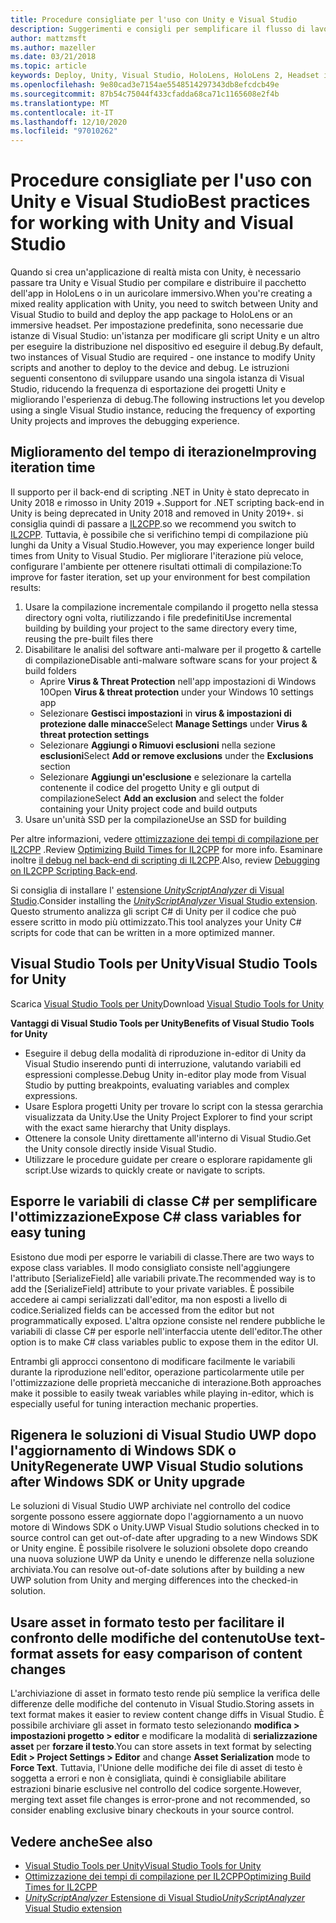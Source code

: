 ```yaml
---
title: Procedure consigliate per l'uso con Unity e Visual Studio
description: Suggerimenti e consigli per semplificare il flusso di lavoro della creazione di un'applicazione di realtà mista con Unity e Visual Studio.
author: mattzmsft
ms.author: mazeller
ms.date: 03/21/2018
ms.topic: article
keywords: Deploy, Unity, Visual Studio, HoloLens, HoloLens 2, Headset immersivo, procedure consigliate, cuffie per realtà mista, cuffie per la realtà mista, cuffie per realtà virtuale, UWP, Strumenti di Visual Studio Windows SDK
ms.openlocfilehash: 9e80cad3e7154ae5548514297343db8efcdcb49e
ms.sourcegitcommit: 87b54c75044f433cfadda68ca71c1165608e2f4b
ms.translationtype: MT
ms.contentlocale: it-IT
ms.lasthandoff: 12/10/2020
ms.locfileid: "97010262"
---
```

# <a name="best-practices-for-working-with-unity-and-visual-studio"></a><span data-ttu-id="da907-104">Procedure consigliate per l'uso con Unity e Visual Studio</span><span class="sxs-lookup"><span data-stu-id="da907-104">Best practices for working with Unity and Visual Studio</span></span>

<span data-ttu-id="da907-105">Quando si crea un'applicazione di realtà mista con Unity, è necessario passare tra Unity e Visual Studio per compilare e distribuire il pacchetto dell'app in HoloLens o in un auricolare immersivo.</span><span class="sxs-lookup"><span data-stu-id="da907-105">When you're creating a mixed reality application with Unity, you need to switch between Unity and Visual Studio to build and deploy the app package to HoloLens or an immersive headset.</span></span> <span data-ttu-id="da907-106">Per impostazione predefinita, sono necessarie due istanze di Visual Studio: un'istanza per modificare gli script Unity e un altro per eseguire la distribuzione nel dispositivo ed eseguire il debug.</span><span class="sxs-lookup"><span data-stu-id="da907-106">By default, two instances of Visual Studio are required - one instance to modify Unity scripts and another to deploy to the device and debug.</span></span> <span data-ttu-id="da907-107">Le istruzioni seguenti consentono di sviluppare usando una singola istanza di Visual Studio, riducendo la frequenza di esportazione dei progetti Unity e migliorando l'esperienza di debug.</span><span class="sxs-lookup"><span data-stu-id="da907-107">The following instructions let you develop using a single Visual Studio instance, reducing the frequency of exporting Unity projects and improves the debugging experience.</span></span>

## <a name="improving-iteration-time"></a><span data-ttu-id="da907-108">Miglioramento del tempo di iterazione</span><span class="sxs-lookup"><span data-stu-id="da907-108">Improving iteration time</span></span>

<span data-ttu-id="da907-109">Il supporto per il back-end di scripting .NET in Unity è stato deprecato in Unity 2018 e rimosso in Unity 2019 +.</span><span class="sxs-lookup"><span data-stu-id="da907-109">Support for .NET scripting back-end in Unity is being deprecated in Unity 2018 and removed in Unity 2019+.</span></span> <span data-ttu-id="da907-110">si consiglia quindi di passare a [IL2CPP](https://docs.unity3d.com/Manual/IL2CPP.html).</span><span class="sxs-lookup"><span data-stu-id="da907-110">so we recommend you switch to [IL2CPP](https://docs.unity3d.com/Manual/IL2CPP.html).</span></span> <span data-ttu-id="da907-111">Tuttavia, è possibile che si verifichino tempi di compilazione più lunghi da Unity a Visual Studio.</span><span class="sxs-lookup"><span data-stu-id="da907-111">However, you may experience longer build times from Unity to Visual Studio.</span></span> <span data-ttu-id="da907-112">Per migliorare l'iterazione più veloce, configurare l'ambiente per ottenere risultati ottimali di compilazione:</span><span class="sxs-lookup"><span data-stu-id="da907-112">To improve for faster iteration, set up your environment for best compilation results:</span></span>

1) <span data-ttu-id="da907-113">Usare la compilazione incrementale compilando il progetto nella stessa directory ogni volta, riutilizzando i file predefiniti</span><span class="sxs-lookup"><span data-stu-id="da907-113">Use incremental building by building your project to the same directory every time, reusing the pre-built files there</span></span>
2) <span data-ttu-id="da907-114">Disabilitare le analisi del software anti-malware per il progetto & cartelle di compilazione</span><span class="sxs-lookup"><span data-stu-id="da907-114">Disable anti-malware software scans for your project & build folders</span></span>
   - <span data-ttu-id="da907-115">Aprire **Virus & Threat Protection** nell'app impostazioni di Windows 10</span><span class="sxs-lookup"><span data-stu-id="da907-115">Open **Virus & threat protection** under your Windows 10 settings app</span></span>
   - <span data-ttu-id="da907-116">Selezionare **Gestisci impostazioni** in **virus & impostazioni di protezione dalle minacce**</span><span class="sxs-lookup"><span data-stu-id="da907-116">Select **Manage Settings** under **Virus & threat protection settings**</span></span>
   - <span data-ttu-id="da907-117">Selezionare **Aggiungi o Rimuovi esclusioni** nella sezione **esclusioni**</span><span class="sxs-lookup"><span data-stu-id="da907-117">Select **Add or remove exclusions** under the **Exclusions** section</span></span>
   - <span data-ttu-id="da907-118">Selezionare **Aggiungi un'esclusione** e selezionare la cartella contenente il codice del progetto Unity e gli output di compilazione</span><span class="sxs-lookup"><span data-stu-id="da907-118">Select **Add an exclusion** and select the folder containing your Unity project code and build outputs</span></span>
3) <span data-ttu-id="da907-119">Usare un'unità SSD per la compilazione</span><span class="sxs-lookup"><span data-stu-id="da907-119">Use an SSD for building</span></span>

<span data-ttu-id="da907-120">Per altre informazioni, vedere [ottimizzazione dei tempi di compilazione per IL2CPP](https://docs.unity3d.com/Manual/IL2CPP-OptimizingBuildTimes.html) .</span><span class="sxs-lookup"><span data-stu-id="da907-120">Review [Optimizing Build Times for IL2CPP](https://docs.unity3d.com/Manual/IL2CPP-OptimizingBuildTimes.html) for more info.</span></span> <span data-ttu-id="da907-121">Esaminare inoltre [il debug nel back-end di scripting di IL2CPP](https://docs.unity3d.com/Manual/windowsstore-debugging-il2cpp.html).</span><span class="sxs-lookup"><span data-stu-id="da907-121">Also, review [Debugging on IL2CPP Scripting Back-end](https://docs.unity3d.com/Manual/windowsstore-debugging-il2cpp.html).</span></span>

<span data-ttu-id="da907-122">Si consiglia di installare l' [estensione *UnityScriptAnalyzer* di Visual Studio](https://github.com/Microsoft/MixedRealityCompanionKit/tree/master/UnityScriptAnalyzer).</span><span class="sxs-lookup"><span data-stu-id="da907-122">Consider installing the [*UnityScriptAnalyzer* Visual Studio extension](https://github.com/Microsoft/MixedRealityCompanionKit/tree/master/UnityScriptAnalyzer).</span></span> <span data-ttu-id="da907-123">Questo strumento analizza gli script C# di Unity per il codice che può essere scritto in modo più ottimizzato.</span><span class="sxs-lookup"><span data-stu-id="da907-123">This tool analyzes your Unity C# scripts for code that can be written in a more optimized manner.</span></span>

## <a name="visual-studio-tools-for-unity"></a><span data-ttu-id="da907-124">Visual Studio Tools per Unity</span><span class="sxs-lookup"><span data-stu-id="da907-124">Visual Studio Tools for Unity</span></span>

<span data-ttu-id="da907-125">Scarica [Visual Studio Tools per Unity](https://docs.microsoft.com/visualstudio/cross-platform/getting-started-with-visual-studio-tools-for-unity)</span><span class="sxs-lookup"><span data-stu-id="da907-125">Download [Visual Studio Tools for Unity](https://docs.microsoft.com/visualstudio/cross-platform/getting-started-with-visual-studio-tools-for-unity)</span></span>

<span data-ttu-id="da907-126">**Vantaggi di Visual Studio Tools per Unity**</span><span class="sxs-lookup"><span data-stu-id="da907-126">**Benefits of Visual Studio Tools for Unity**</span></span>
* <span data-ttu-id="da907-127">Eseguire il debug della modalità di riproduzione in-editor di Unity da Visual Studio inserendo punti di interruzione, valutando variabili ed espressioni complesse.</span><span class="sxs-lookup"><span data-stu-id="da907-127">Debug Unity in-editor play mode from Visual Studio by putting breakpoints, evaluating variables and complex expressions.</span></span>
* <span data-ttu-id="da907-128">Usare Esplora progetti Unity per trovare lo script con la stessa gerarchia visualizzata da Unity.</span><span class="sxs-lookup"><span data-stu-id="da907-128">Use the Unity Project Explorer to find your script with the exact same hierarchy that Unity displays.</span></span>
* <span data-ttu-id="da907-129">Ottenere la console Unity direttamente all'interno di Visual Studio.</span><span class="sxs-lookup"><span data-stu-id="da907-129">Get the Unity console directly inside Visual Studio.</span></span>
* <span data-ttu-id="da907-130">Utilizzare le procedure guidate per creare o esplorare rapidamente gli script.</span><span class="sxs-lookup"><span data-stu-id="da907-130">Use wizards to quickly create or navigate to scripts.</span></span>

## <a name="expose-c-class-variables-for-easy-tuning"></a><span data-ttu-id="da907-131">Esporre le variabili di classe C# per semplificare l'ottimizzazione</span><span class="sxs-lookup"><span data-stu-id="da907-131">Expose C# class variables for easy tuning</span></span>

<span data-ttu-id="da907-132">Esistono due modi per esporre le variabili di classe.</span><span class="sxs-lookup"><span data-stu-id="da907-132">There are two ways to expose class variables.</span></span> <span data-ttu-id="da907-133">Il modo consigliato consiste nell'aggiungere l'attributo [SerializeField] alle variabili private.</span><span class="sxs-lookup"><span data-stu-id="da907-133">The recommended way is to add the [SerializeField] attribute to your private variables.</span></span> <span data-ttu-id="da907-134">È possibile accedere ai campi serializzati dall'editor, ma non esposti a livello di codice.</span><span class="sxs-lookup"><span data-stu-id="da907-134">Serialized fields can be accessed from the editor but not programmatically exposed.</span></span>  <span data-ttu-id="da907-135">L'altra opzione consiste nel rendere pubbliche le variabili di classe C# per esporle nell'interfaccia utente dell'editor.</span><span class="sxs-lookup"><span data-stu-id="da907-135">The other option is to make C# class variables public to expose them in the editor UI.</span></span> 

<span data-ttu-id="da907-136">Entrambi gli approcci consentono di modificare facilmente le variabili durante la riproduzione nell'editor, operazione particolarmente utile per l'ottimizzazione delle proprietà meccaniche di interazione.</span><span class="sxs-lookup"><span data-stu-id="da907-136">Both approaches make it possible to easily tweak variables while playing in-editor, which is especially useful for tuning interaction mechanic properties.</span></span>

## <a name="regenerate-uwp-visual-studio-solutions-after-windows-sdk-or-unity-upgrade"></a><span data-ttu-id="da907-137">Rigenera le soluzioni di Visual Studio UWP dopo l'aggiornamento di Windows SDK o Unity</span><span class="sxs-lookup"><span data-stu-id="da907-137">Regenerate UWP Visual Studio solutions after Windows SDK or Unity upgrade</span></span>

<span data-ttu-id="da907-138">Le soluzioni di Visual Studio UWP archiviate nel controllo del codice sorgente possono essere aggiornate dopo l'aggiornamento a un nuovo motore di Windows SDK o Unity.</span><span class="sxs-lookup"><span data-stu-id="da907-138">UWP Visual Studio solutions checked in to source control can get out-of-date after upgrading to a new Windows SDK or Unity engine.</span></span> <span data-ttu-id="da907-139">È possibile risolvere le soluzioni obsolete dopo creando una nuova soluzione UWP da Unity e unendo le differenze nella soluzione archiviata.</span><span class="sxs-lookup"><span data-stu-id="da907-139">You can resolve out-of-date solutions after by building a new UWP solution from Unity and merging differences into the checked-in solution.</span></span>

## <a name="use-text-format-assets-for-easy-comparison-of-content-changes"></a><span data-ttu-id="da907-140">Usare asset in formato testo per facilitare il confronto delle modifiche del contenuto</span><span class="sxs-lookup"><span data-stu-id="da907-140">Use text-format assets for easy comparison of content changes</span></span>

<span data-ttu-id="da907-141">L'archiviazione di asset in formato testo rende più semplice la verifica delle differenze delle modifiche del contenuto in Visual Studio.</span><span class="sxs-lookup"><span data-stu-id="da907-141">Storing assets in text format makes it easier to review content change diffs in Visual Studio.</span></span> <span data-ttu-id="da907-142">È possibile archiviare gli asset in formato testo selezionando **modifica > impostazioni progetto > editor** e modificare la modalità di **serializzazione asset** per **forzare il testo**.</span><span class="sxs-lookup"><span data-stu-id="da907-142">You can store assets in text format by selecting **Edit > Project Settings > Editor** and change **Asset Serialization** mode to **Force Text**.</span></span> <span data-ttu-id="da907-143">Tuttavia, l'Unione delle modifiche dei file di asset di testo è soggetta a errori e non è consigliata, quindi è consigliabile abilitare estrazioni binarie esclusive nel controllo del codice sorgente.</span><span class="sxs-lookup"><span data-stu-id="da907-143">However, merging text asset file changes is error-prone and not recommended, so consider enabling exclusive binary checkouts in your source control.</span></span>

## <a name="see-also"></a><span data-ttu-id="da907-144">Vedere anche</span><span class="sxs-lookup"><span data-stu-id="da907-144">See also</span></span>
- [<span data-ttu-id="da907-145">Visual Studio Tools per Unity</span><span class="sxs-lookup"><span data-stu-id="da907-145">Visual Studio Tools for Unity</span></span>](https://visualstudiogallery.msdn.microsoft.com/8d26236e-4a64-4d64-8486-7df95156aba9)
- [<span data-ttu-id="da907-146">Ottimizzazione dei tempi di compilazione per IL2CPP</span><span class="sxs-lookup"><span data-stu-id="da907-146">Optimizing Build Times for IL2CPP</span></span>](https://docs.unity3d.com/Manual/IL2CPP-OptimizingBuildTimes.html)
- [<span data-ttu-id="da907-147">*UnityScriptAnalyzer* Estensione di Visual Studio</span><span class="sxs-lookup"><span data-stu-id="da907-147">*UnityScriptAnalyzer* Visual Studio extension</span></span>](https://github.com/Microsoft/MixedRealityCompanionKit/tree/master/UnityScriptAnalyzer)
